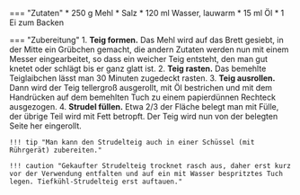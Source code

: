 === "Zutaten"
    * 250 g Mehl
    * Salz
    * 120 ml Wasser, lauwarm
    * 15 ml Öl
    * 1 Ei zum Backen

=== "Zubereitung"
    1. **Teig formen.** Das Mehl wird auf das Brett gesiebt, in der Mitte ein Grübchen gemacht, die andern Zutaten werden nun mit einem Messer eingearbeitet, so dass ein weicher Teig entsteht, den man gut knetet oder schlägt bis er ganz glatt ist.
    2. **Teig rasten.** Das bemehlte Teiglaibchen lässt man 30 Minuten zugedeckt rasten.
    3. **Teig ausrollen.** Dann wird der Teig tellergroß ausgerollt, mit Öl bestrichen und mit dem Handrücken auf dem bemehlten Tuch zu einem papierdünnen Rechteck ausgezogen.
    4. **Strudel füllen.** Etwa 2/3 der Fläche belegt man mit Fülle, der übrige Teil wird mit Fett betropft. Der Teig wird nun von der belegten Seite her eingerollt.

    !!! tip "Man kann den Strudelteig auch in einer Schüssel (mit Rührgerät) zubereiten."

    !!! caution "Gekaufter Strudelteig trocknet rasch aus, daher erst kurz vor der Verwendung entfalten und auf ein mit Wasser bespritztes Tuch legen. Tiefkühl-Strudelteig erst auftauen."

[^grannies]:
    Aloisia. ["Handgezogener Apfelstrudel von Oma Aloisia - Rezept Video - Cooking Grannies."](https://youtu.be/eyoi82xgOxE) _YouTube: Cooking Grannies._ 15 October 2018.
[^kochen]:
    ["Strudelteig selber machen (Franz Schauer) - Anleitung von Kochen & Küche - Das ländliche Kochmagazin."](https://www.youtube.com/watch?v=5nzbPcSCXhM) _YouTube: Kochen & Küche - Ihr regionales Kochmagazin._ 25 Februar 2016.
[^müller_walser]:
    {{ cite.müller_walser_mein_erstes_kochbuch }} 35-6.
